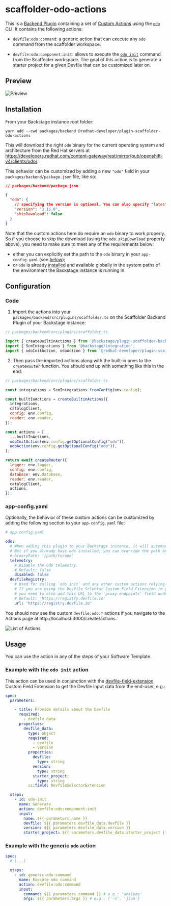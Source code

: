 # scaffolder-odo-actions

This is a [Backend Plugin](https://backstage.io/docs/plugins/backend-plugin/) containing a set of [Custom Actions](https://backstage.io/docs/features/software-templates/writing-custom-actions) using the [`odo`](https://odo.dev/) CLI.
It contains the following actions:

- `devfile:odo:command`: a generic action that can execute any `odo` command from the scaffolder workspace.

- `devfile:odo:component:init`: allows to execute the [`odo init`](https://odo.dev/docs/command-reference/init) command from the Scaffolder workspace. The goal of this action is to generate a starter project for a given Devfile that can be customized later on.

## Preview

![Preview](https://github.com/rm3l/backstage-odo-devfile-plugin/assets/593208/ee3192cd-b44b-4d7f-9b27-451574e8cf8c)

## Installation

From your Backstage instance root folder:
```shell
yarn add --cwd packages/backend @redhat-developer/plugin-scaffolder-odo-actions
```

This will download the right `odo` binary for the current operating system and architecture from the Red Hat servers at https://developers.redhat.com/content-gateway/rest/mirror/pub/openshift-v4/clients/odo/.

This behavior can be customized by adding a new `"odo"` field in your `packages/backend/package.json` file, like so:

```json
// packages/backend/package.json

{
  "odo": {
    // specifying the version is optional. You can also specify "latest" to use the latest version of odo
    "version": "3.15.0",
    "skipDownload": false
  }
}
```

Note that the custom actions here do require an `odo` binary to work properly.
So if you choose to skip the download (using the `odo.skipDownload`  property above), you need to make sure to meet any of the requirements below:
- either you can explicitly set the path to the `odo` binary in your `app-config.yaml` (see [below](#app-configyaml));
- or `odo` is already [installed](https://odo.dev/docs/overview/installation) and available globally in the system paths of the environment the Backstage instance is running in.

## Configuration

### Code

1. Import the actions into your `packages/backend/src/plugins/scaffolder.ts` on the Scaffolder Backend Plugin of your Backstage instance:

```js
// packages/backend/src/plugins/scaffolder.ts

import { createBuiltinActions } from '@backstage/plugin-scaffolder-backend';
import { ScmIntegrations } from '@backstage/integration';
import { odoInitAction, odoAction } from '@redhat-developer/plugin-scaffolder-odo-actions';
```

2. Then pass the imported actions along with the built-in ones to the `createRouter` function. You should end up with something like this in the end:

```js
// packages/backend/src/plugins/scaffolder.ts

const integrations = ScmIntegrations.fromConfig(env.config);

const builtInActions = createBuiltinActions({
  integrations,
  catalogClient,
  config: env.config,
  reader: env.reader,
});

const actions = [
  ...builtInActions,
  odoInitAction(env.config.getOptionalConfig("odo")),
  odoAction(env.config.getOptionalConfig("odo")),
];

return await createRouter({
  logger: env.logger,
  config: env.config,
  database: env.database,
  reader: env.reader,
  catalogClient,
  actions,
});
```

### app-config.yaml

Optionally, the behavior of these custom actions can be customized by adding the following section to your `app-config.yaml` file:

```yaml
# app-config.yaml

odo:
  # When adding this plugin to your Backstage instance, it will automatically try to download the right odo binary and use it.
  # But if you already have odo installed, you can override the path below.
  # binaryPath: '/path/to/odo'
  telemetry:
    # Disable the odo telemetry.
    # Default: false
    disabled: false
  devfileRegistry:
    # Used for calling `odo init` and any other custom actions relying on a Devfile registry.
    # If you are using the Devfile Selector Custom Field Extension in your template,
    # you need to also add this URL to the 'proxy.endpoints' field under a '/devfile-registry' field.
    # Default: 'https://registry.devfile.io'
    url: 'https://registry.devfile.io'
```


You should now see the custom `devfile:odo:*` actions if you navigate to the Actions page at http://localhost:3000/create/actions.

![List of Actions](https://github.com/rm3l/backstage-odo-devfile-plugin/assets/593208/850437d3-f5a8-4544-b93e-95e3de218b90)

## Usage

You can use the action in any of the steps of your Software Template.

### Example with the `odo init` action

This action can be used in conjunction with the [devfile-field-extension](../devfile-field-extension) Custom Field Extension to get the Devfile input data from the end-user, e.g.:

```yaml
spec:
  parameters:

    - title: Provide details about the Devfile
      required:
        - devfile_data
      properties:
        devfile_data:
          type: object
          required:
            - devfile
            - version
          properties:
            devfile:
              type: string
            version:
              type: string
            starter_project:
              type: string
          ui:field: DevfileSelectorExtension

  steps:
    - id: odo-init
      name: Generate
      action: devfile:odo:component:init
      input:
        name: ${{ parameters.name }}
        devfile: ${{ parameters.devfile_data.devfile }}
        version: ${{ parameters.devfile_data.version }}
        starter_project: ${{ parameters.devfile_data.starter_project }}
```

### Example with the generic `odo` action

```yaml
spec:
  # [...]

  steps:
    - id: generic-odo-command
      name: Execute odo command
      action: devfile:odo:command
      input:
        command: ${{ parameters.command }} # e.g.: 'analyze'
        args: ${{ parameters.args }} # e.g.: ['-o', 'json']
```

